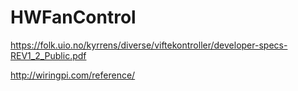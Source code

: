 # HWFanControl


https://folk.uio.no/kyrrens/diverse/viftekontroller/developer-specs-REV1_2_Public.pdf

http://wiringpi.com/reference/
